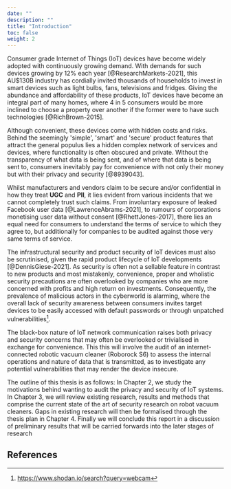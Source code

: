```yaml
---
date: ""
description: ""
title: "Introduction"
toc: false
weight: 2
---
```


Consumer grade Internet of Things (IoT) devices have become widely adopted with continuously growing demand. With demands for such devices growing by 12% each year [@ResearchMarkets-2021], this AU$130B industry has cordially invited thousands of households to invest in smart devices such as light bulbs, fans, televisions and fridges. Giving the abundance and affordability of these products, IoT devices have become an integral part of many homes, where 4 in 5 consumers would be more inclined to choose a property over another if the former were to have such technologies [@RichBrown-2015].

Although convenient, these devices come with hidden costs and risks. Behind the seemingly 'simple', 'smart' and 'secure' product features that attract the general populus lies a hidden complex network of services and devices, where functionality is often obscured and private. Without the transparency of what data is being sent, and of where that data is being sent to, consumers inevitably pay for convenience with not only their money but with their privacy and security [@8939043].

Whilst manufacturers and vendors claim to be secure and/or confidential in how they treat **UGC** and **PII**, it lies evident from various incidents that we cannot completely trust such claims. From involuntary exposure of leaked Facebook user data [@LawrenceAbrams-2021], to rumours of corporations monetising user data without consent [@RhettJones-2017], there lies an equal need for consumers to understand the terms of service to which they agree to, but additionally for companies to be audited against those very same terms of service.

The infrastructural security and product security of IoT devices must also be scrutinised, given the rapid product lifecycle of IoT developments [@DennisGiese-2021]. As security is often not a sellable feature in contrast to new products and most mistakenly, convenience, proper and wholistic security precautions are often overlooked by companies who are more concerned with profits and high return on investments. Consequently, the prevalence of malicious actors in the cyberworld is alarming, where the overall lack of security awareness between consumers invites target devices to be easily accessed with default passwords or through unpatched vulnerabilities[^shodan_webcam].

[^shodan_webcam]: https://www.shodan.io/search?query=webcam

The black-box nature of IoT network communication raises both privacy and security concerns that may often be overlooked or trivialised in exchange for convenience. This this will involve the audit of an internet-connected robotic vacuum cleaner (Roborock S6) to assess the internal operations and nature of data that is transmitted, as to investigate any potential vulnerabilities that may render the device insecure.

The outline of this thesis is as follows: In Chapter 2, we study the motivations behind wanting to audit the privacy and security of IoT systems. In Chapter 3, we will review existing research, results and methods that comprise the current state of the art of security research on robot vacuum cleaners. Gaps in existing research will then be formalised through the thesis plan in Chapter 4. Finally we will conclude this report in a discussion of preliminary results that will be carried forwards into the later stages of research

## References
